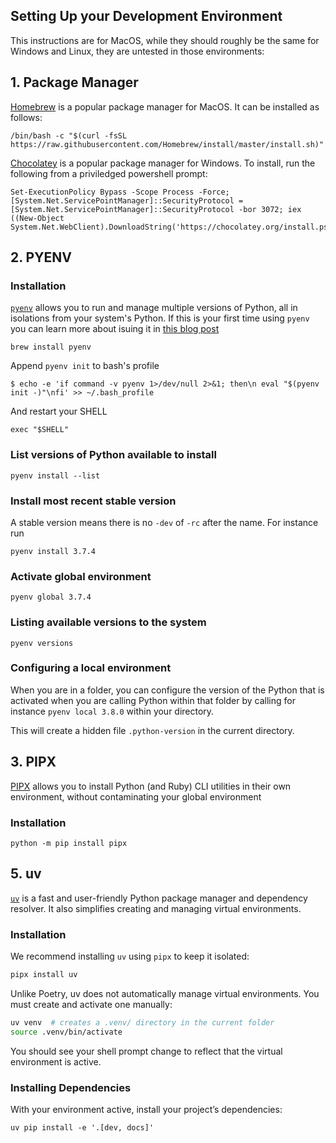 ## Setting Up your Development Environment

This instructions are for MacOS, while they should roughly be the same for Windows and Linux, they are untested in those environments:

## 1. Package Manager 

[Homebrew](https://brew.sh) is a popular package manager for MacOS. It can be installed as follows:

```
/bin/bash -c "$(curl -fsSL https://raw.githubusercontent.com/Homebrew/install/master/install.sh)"
```

[Chocolatey](https://chocolatey.org) is a popular package manager for Windows. To install, run the following from a priviledged powershell prompt:


```
Set-ExecutionPolicy Bypass -Scope Process -Force; [System.Net.ServicePointManager]::SecurityProtocol = [System.Net.ServicePointManager]::SecurityProtocol -bor 3072; iex ((New-Object System.Net.WebClient).DownloadString('https://chocolatey.org/install.ps1'))
```



## 2. PYENV

### Installation

[`pyenv`](https://github.com/pyenv/pyenv) allows you to run and manage multiple versions of Python, all in isolations from your system's Python.
If this is your first time using `pyenv` you can learn more about isuing it in [this blog post](https://realpython.com/intro-to-pyenv/#exploring-pyenv-commands)

`brew install pyenv`

Append `pyenv init` to bash's profile

```
$ echo -e 'if command -v pyenv 1>/dev/null 2>&1; then\n eval "$(pyenv init -)"\nfi' >> ~/.bash_profile
```

And restart your SHELL

`exec "$SHELL"`

### List versions of Python available to install

`pyenv install --list`

### Install most recent stable version

A stable version means there is no `-dev` of `-rc` after the name. For instance run

`pyenv install 3.7.4`

### Activate global environment

`pyenv global 3.7.4`

### Listing available versions to the system

`pyenv versions`

### Configuring a local environment

When you are in a folder, you can configure the version of the Python that is activated when you are calling Python within that folder by calling for instance `pyenv local 3.8.0` within your directory.

This will create a hidden file `.python-version` in the current directory.

## 3. PIPX

[PIPX](https://github.com/pipxproject/pipx) allows you to install Python (and Ruby) CLI utilities in their own environment, without contaminating your global environment

### Installation

`python -m pip install pipx`

## 5. uv

[`uv`](https://docs.astral.sh/uv/) is a fast and user-friendly Python package manager and dependency resolver. It also simplifies creating and managing virtual environments.

### Installation

We recommend installing `uv` using `pipx` to keep it isolated:

```bash
pipx install uv
```

Unlike Poetry, uv does not automatically manage virtual environments. You must create and activate one manually:

```bash
uv venv  # creates a .venv/ directory in the current folder
source .venv/bin/activate 
```

You should see your shell prompt change to reflect that the virtual environment is active.

### Installing Dependencies 

With your environment active, install your project’s dependencies:

```
uv pip install -e '.[dev, docs]'
```
